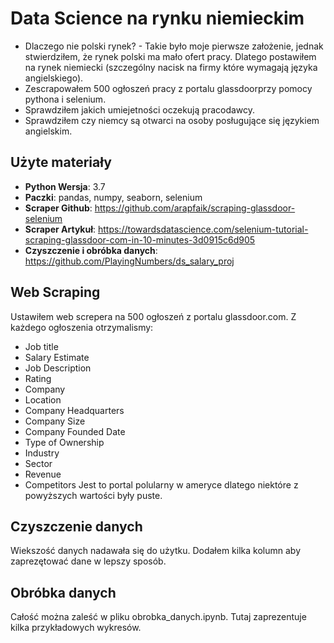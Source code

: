 # Data Science na rynku niemieckim
* Dlaczego nie polski rynek? - Takie było moje pierwsze założenie, jednak stwierdziłem, że rynek polski ma mało ofert pracy. Dlatego postawiłem na rynek niemiecki (szczególny nacisk na firmy które wymagają języka angielskiego).
* Zescrapowałem 500 ogłoszeń pracy z portalu glassdoorprzy pomocy pythona i selenium.
* Sprawdziłem jakich umiejetności oczekują pracodawcy.
* Sprawdziłem czy niemcy są otwarci na osoby posługujące się językiem angielskim.


## Użyte materiały
* **Python Wersja**: 3.7
* **Paczki**: pandas, numpy, seaborn, selenium
* **Scraper Github**: https://github.com/arapfaik/scraping-glassdoor-selenium
* **Scraper Artykuł**: https://towardsdatascience.com/selenium-tutorial-scraping-glassdoor-com-in-10-minutes-3d0915c6d905
* **Czyszczenie i obróbka danych**: https://github.com/PlayingNumbers/ds_salary_proj


## Web Scraping
Ustawiłem web screpera na 500 ogłoszeń z portalu glassdoor.com. Z każdego ogłoszenia otrzymalismy:
* Job title
* Salary Estimate
* Job Description
* Rating
* Company
* Location
* Company Headquarters
* Company Size
* Company Founded Date
* Type of Ownership
* Industry
* Sector
* Revenue
* Competitors
Jest to portal polularny w ameryce dlatego niektóre z powyższych wartości były puste.


## Czyszczenie danych
Wiekszość danych nadawała się do użytku. Dodałem kilka kolumn aby zaprezętować dane w lepszy sposób.

## Obróbka danych
Całość można zaleść w pliku obrobka_danych.ipynb. Tutaj zaprezentuje kilka przykładowych wykresów.
